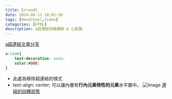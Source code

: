 ```yaml
---
title: Errand1
date: 2024-06-11 18:01:30
tags: [HexSchool,Video]
categories: [HTML]
description: a超連結詳細講解 & 心智圖
---
```

[a超連結文章分享](https://ithelp.ithome.com.tw/articles/10273744)

```css
a:link{
    text-decoration: none;
    color:#000;
}
```
* 此處為移除超連結的樣式
* text-align: center; 可以讓內層有**行內元素特性的元素**水平置中。
![Image](https://i.imgur.com/CbxKwSN.png)
[連結的四種狀態](https://codepen.io/gizelliang/pen/VwOQXMe)
